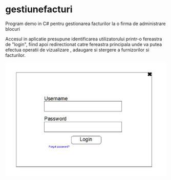 # gestiunefacturi
Program demo in C# pentru gestionarea facturilor la o firma de administrare blocuri

Accesul in aplicatie presupune identificarea utilizatorului printr-o fereastra de "login", fiind apoi redirectionat catre fereastra principala unde va putea efectua operatii de vizualizare , adaugare si stergere a furnizorilor si facturilor.

![alt text](https://github.com/valymirauta/gestiunefacturi/blob/master/imgReadme/login.JPG)

